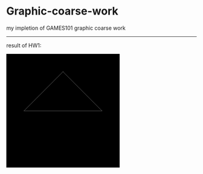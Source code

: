# Graphic-coarse-work
my impletion of GAMES101 graphic coarse work

---
result of HW1:

![](./Assign1/res.gif)